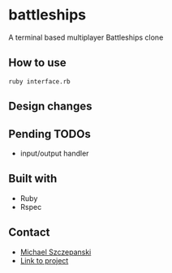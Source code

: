# battleships

A terminal based multiplayer Battleships clone

## How to use

```shell
ruby interface.rb
```

## Design changes



## Pending TODOs

- input/output handler

## Built with
- Ruby
- Rspec

## Contact
- [Michael Szczepanski](mailto:m.szczepanski90@gmail.com)
- [Link to project](URL "https://github.com/michael-szczepanski/battleships")